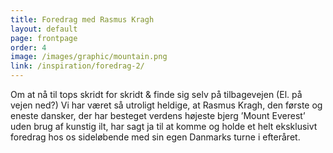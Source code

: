 ```yaml
---
title: Foredrag med Rasmus Kragh
layout: default
page: frontpage
order: 4
image: /images/graphic/mountain.png
link: /inspiration/foredrag-2/
---
```

Om at nå til tops skridt for skridt & finde sig selv på tilbagevejen (El. på vejen ned?)
Vi har været så utroligt heldige, at Rasmus Kragh, den første og eneste dansker, der har besteget verdens højeste bjerg ’Mount Everest’ uden brug af kunstig ilt, har sagt ja til at komme og holde et helt eksklusivt foredrag hos os sideløbende med sin egen Danmarks turne i efteråret.